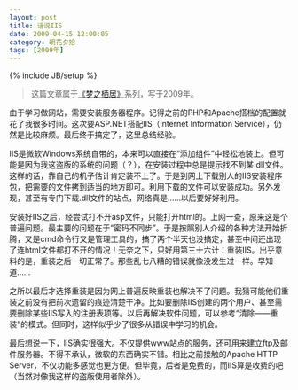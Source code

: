 ```yaml
---
layout: post
title: 话说IIS
date: 2009-04-15 12:00:05
category: 朝花夕拾
tags: [2009年]
---
```

{% include JB/setup %}

> 这篇文章属于[《梦之栖居》](/posts/where-the-dreams-reside/)系列，写于2009年。
	
<!--more-->

由于学习做网站，需要安装服务器程序。记得之前的PHP和Apache搭档的配置就花了我很多时间。这次要ASP.NET搭配IIS（Internet Information Service），仍然是比较麻烦。最后终于搞定了，这里总结经验。

IIS是微软Windows系统自带的，本来可以直接在“添加组件”中轻松地装上。但可能是因为我这盗版的系统的问题（？），在安装过程中总是提示找不到某.dll文件。这样的话，靠自己的机子估计肯定装不上了。于是到网上下载别人的IIS安装程序包，把需要的文件拷到适当的地方即可。利用下载的文件可以安装成功。另外发现，甚至有专门下载.dll文件的站点，网络真是……以后要好好利用。

安装好IIS之后，经尝试打不开asp文件，只能打开html的。上网一查，原来这是个普遍问题。最主要的问题在于“密码不同步”。于是按照别人介绍的各种方法开始折腾，又是cmd命令行又是管理工具的，搞了两个半天也没搞定，甚至中间还出现了连html文件都打不开的情况！无奈之下，只好用第三十六计：重装IIS。出乎意料的是，重装之后一切正常了。那些乱七八糟的错误就像没发生过一样。早知道……

之所以最后才选择重装是因为网上普遍反映重装也解决不了问题。我猜可能他们重装之前没有把前次遗留的痕迹清楚干净。比如要删除IIS创建的两个用户、甚至需要删除某些IIS写入的注册表项等。以后再解决软件问题，可以参考“清除——重装”的模式。但同时，这样似乎少了很多从错误中学习的机会。

最后想说一下，IIS确实很强大。不仅提供www站点的服务，还可用来建立ftp及邮件服务器。不得不承认，微软的东西确实不错。相比之前接触的Apache HTTP Server，不仅功能多感觉也更方便。但毕竟，后者是免费的，而IIS算是收费的吧（当然对像我这样的盗版使用者除外）。